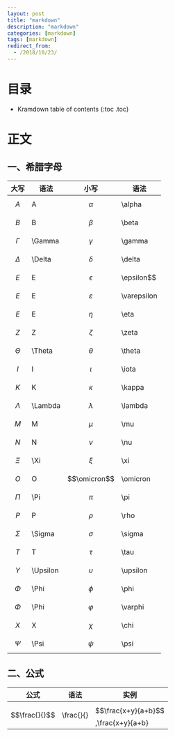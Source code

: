 ```yaml
---
layout: post
title: "markdown"
description: "markdown"
categories: [markdown]
tags: [markdown]
redirect_from:
  - /2018/10/23/
---
```


# 目录

* Kramdown table of contents
{:toc .toc}

# 正文

## 一、希腊字母

|大写|语法|小写|语法|
|-------|-------|-------|-------|
|$$A$$|A|$$\alpha$$|\alpha|
|$$B$$|B|$$\beta$$|\beta|
|$$\Gamma$$|\Gamma|$$\gamma$$|\gamma|
|$$\Delta$$|\Delta|$$\delta$$|\delta|
|$$E$$|E|$$\epsilon$$|\epsilon$$|
|$$E$$|E|$$\varepsilon$$|\varepsilon|
|$$E$$|E|$$\eta$$|\eta|
|$$Z$$|Z|$$\zeta$$|\zeta|
|$$\Theta$$|\Theta|$$\theta$$|\theta|
|$$I$$|I|$$\iota$$|\iota|
|$$K$$|K|$$\kappa$$|\kappa|
|$$\Lambda$$|\Lambda|$$\lambda$$|\lambda|
|$$M$$|M|$$\mu$$|\mu|
|$$N$$|N|$$\nu$$|\nu|
|$$\Xi$$|\Xi|$$\xi$$|\xi|
|$$O$$|O|$$\omicron$$|\omicron|
|$$\Pi$$|\Pi|$$\pi$$|\pi|
|$$P$$|P|$$\rho$$|\rho|
|$$\Sigma$$|\Sigma|$$\sigma$$|\sigma|
|$$T$$|T|$$\tau$$|\tau|
|$$\Upsilon$$|\Upsilon|$$\upsilon$$|\upsilon|
|$$\Phi$$|\Phi|$$\phi$$|\phi|
|$$\Phi$$|\Phi|$$\varphi$$|\varphi|
|$$X$$|X|$$\chi$$|\chi|
|$$\Psi$$|\Psi|$$\psi$$|\psi|

## 二、公式

|公式|语法|实例|
|-----|-----|-----|
|$$\frac{}{}$$|\frac{}{}|$$\frac{x+y}{a+b}$$,\frac{x+y}{a+b}|











